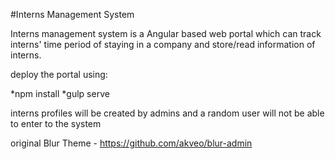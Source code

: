#Interns Management System

Interns management system is a Angular based web portal which can track interns' time period of staying in a company and store/read information of interns.

deploy the portal using:

*npm install
*gulp serve

interns profiles will be created by admins and a random user will not be able to enter to the system

original Blur Theme - https://github.com/akveo/blur-admin
